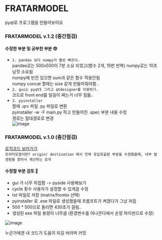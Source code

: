 # FRATARMODEL
pyqt로 프로그램을 만들어보아요

### FRATARMODEL v.1.2 (중간점검)
#### 수정한 부분 및 공부한 부분 😎
- `1. pandas 보다 numpy가 훨씬 빠르다. ` </br>
pandas로는 500x500이 7분 소요 되었고(함수 2개, 15번 반복) numpy로는 10초 남짓 소요됨 </br>
numpy에 빈칸 있으면 sum과 같은 함수 적용안됨 </br>
numpy concat 할때는 size 같게 만들어줘야함.. </br>
- `2. gui는 pyqt5 그리고 qtdesigner를 이용하기.`</br>
코드로 front end를 일일이 짜는거 너무 힘듦.. </br>
- `3. pyinstaller` </br>
할때 .qrc 파일 .py 파일로 변환 </br>
pyinstaller -w -F main.py 하고 만들어진 .spec 부분 내용 수정 </br>
경로는 절대경로로 변경 </br>
![image](https://github.com/7rohj/FRATARMODEL/assets/99319638/29b93782-0864-40a9-b9cb-9f14096f2ce6)




### FRATARMODEL v.1.0 (중간점검)
[로직코드 보러가기](https://github.com/7rohj/FRATARMODEL/blob/main/%ED%94%84%EB%9D%BC%ED%83%80%EB%82%B4%EB%B6%80%EC%BD%94%EB%93%9C%20230526.ipynb/) </br>
`프라타모형이란? origin/ destination 에서 전체 유입유출량 부분을 수정했을때, 내부 발생량을 찾아서 계산하는 로직`

#### 수정할 부분 검토 🤔
- gui 가 너무 허접함 -> pyside 사용해보기
- cycle 횟수 사용자가 설정할 수 있게끔 수정
- txt 파일로 저장 (matrix/fromto 선택)
- pyinstaller 로 .exe 파일로 생성했을때 프롬프트가 켜졌다가 그냥 꺼짐
- 500 * 500으로 돌리면 430초가 걸림..
- 생성된 exe 파일 용량이 너무큼 (환경변수를 아나콘다에서 순정 파이썬으로 수정)


![image](https://github.com/7rohj/FRATARMODEL/assets/99319638/4affe1fe-50c6-413e-b59e-f808992c851f)

누군가에겐 내 코드가 도움이 되길 바라며 커밋
